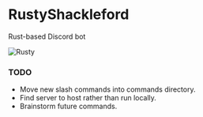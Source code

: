 # RustyShackleford
Rust-based Discord bot

![Rusty](https://i1.sndcdn.com/avatars-000646398624-uo2muo-t240x240.jpg)

### TODO
* Move new slash commands into commands directory.
* Find server to host rather than run locally.
* Brainstorm future commands.
